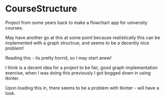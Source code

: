 # CourseStructure
Project from some years back to make a flowchart app for university courses.

May have another go at this at some point because realistically this can be implemented with a graph structrue, and seems to be a decently nice problem!

Reading this - its pretty horrid, so I may start anew!





I think is a decent idea for a project to be fair, good graph implementation exercise, when I was doing this previously I got bogged down in using tkinter.

Upon loading this in, there seems to be a problem with tkinter - will have a look.


